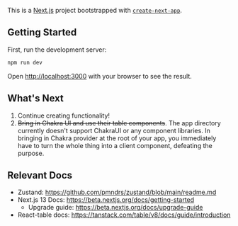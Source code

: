 This is a [Next.js](https://nextjs.org/) project bootstrapped with [`create-next-app`](https://github.com/vercel/next.js/tree/canary/packages/create-next-app).

## Getting Started

First, run the development server:

```bash
npm run dev
```

Open [http://localhost:3000](http://localhost:3000) with your browser to see the result.

## What's Next

1. Continue creating functionality!
1. ~~Bring in Chakra UI and use their table components~~. The app directory currently doesn't support ChakraUI or any component libraries. In bringing in Chakra provider at the root of your app, you immediately have to turn the whole thing into a client component, defeating the purpose.

## Relevant Docs

- Zustand: https://github.com/pmndrs/zustand/blob/main/readme.md
- Next.js 13 Docs: https://beta.nextjs.org/docs/getting-started
  - Upgrade guide: https://beta.nextjs.org/docs/upgrade-guide
- React-table docs: https://tanstack.com/table/v8/docs/guide/introduction
